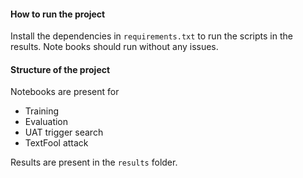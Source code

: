 #### How to run the project
Install the dependencies in `requirements.txt` to run the scripts in the results.
Note books should run without any issues.

#### Structure of the project
Notebooks are present for
- Training
- Evaluation
- UAT trigger search
- TextFool attack

Results are present in the `results` folder.